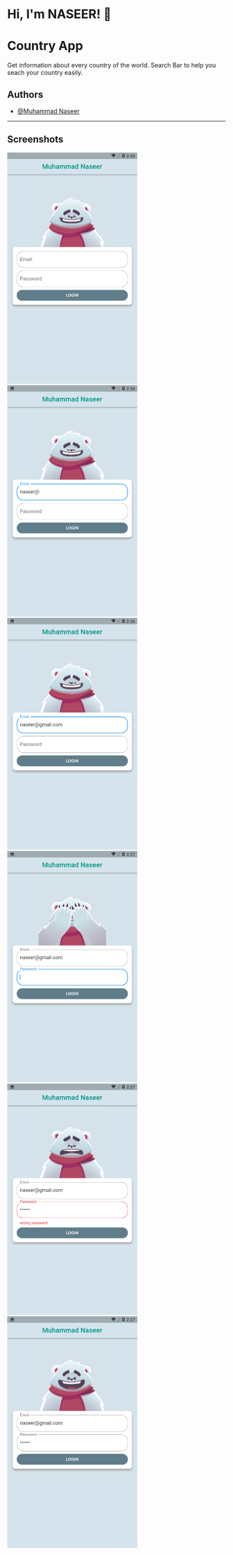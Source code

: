 # Hi, I'm NASEER! 👋
# Country App

Get information about every country of the world.
Search Bar to help you seach your country easily.



## Authors

- [@Muhammad Naseer](https://www.github.com/naseerz)

---

## Screenshots
<p float="left">
  <img src="https://github.com/naseerx/trendy_login/blob/master/SS/1.png" width="300" />
  <img src="https://github.com/naseerx/trendy_login/blob/master/SS/2.png" width="300" /> 
  <img src="https://github.com/naseerx/trendy_login/blob/master/SS/3.png" width="300" />
  <img src="https://github.com/naseerx/trendy_login/blob/master/SS/4.png" width="300" />
  <img src="https://github.com/naseerx/trendy_login/blob/master/SS/6.png" width="300" />
  <img src="https://github.com/naseerx/trendy_login/blob/master/SS/7.png" width="300" />
</p>

